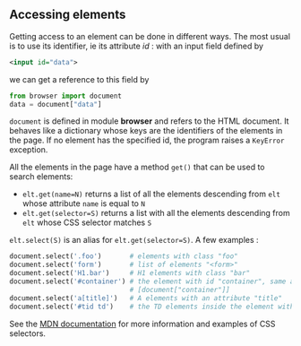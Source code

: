 Accessing elements
------------------

Getting access to an element can be done in different ways. The most usual is
to use its identifier, ie its attribute _id_ : with an input field defined by

```xml
<input id="data">
```

we can get a reference to this field by

```python
from browser import document
data = document["data"]
```

`document` is defined in module **browser** and refers to the HTML document.
It behaves like a dictionary whose keys are the identifiers of the elements in
the page. If no element has the specified id, the program raises a `KeyError`
exception.

All the elements in the page have a method `get()` that can be used to search
elements:

- `elt.get(name=N)` returns a list of all the elements descending from `elt`
  whose attribute `name` is equal to `N`
- `elt.get(selector=S)` returns a list with all the elements descending from
  `elt` whose CSS selector matches `S`

`elt.select(S)` is an alias for `elt.get(selector=S)`. A few examples :

```python
document.select('.foo')       # elements with class "foo"
document.select('form')       # list of elements "<form>"
document.select('H1.bar')     # H1 elements with class "bar"
document.select('#container') # the element with id "container", same as
                              # [document["container"]]
document.select('a[title]')   # A elements with an attribute "title"
document.select('#tid td')    # the TD elements inside the element with id #tid
```

See the [MDN documentation](https://developer.mozilla.org/en-US/docs/Web/CSS/CSS_Selectors)
for more information and examples of CSS selectors.
